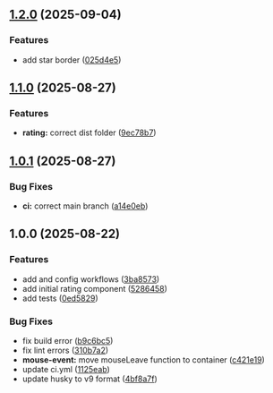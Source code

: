 ## [1.2.0](https://github.com/neovici/cosmoz-rating/compare/v1.1.0...v1.2.0) (2025-09-04)

### Features

* add star border ([025d4e5](https://github.com/neovici/cosmoz-rating/commit/025d4e587f082b81d0487e343732befc6e794378))

## [1.1.0](https://github.com/neovici/cosmoz-rating/compare/v1.0.1...v1.1.0) (2025-08-27)

### Features

* **rating:** correct dist folder ([9ec78b7](https://github.com/neovici/cosmoz-rating/commit/9ec78b7a673710dbf2047975fbc6dada49e21bba))

## [1.0.1](https://github.com/neovici/cosmoz-rating/compare/v1.0.0...v1.0.1) (2025-08-27)

### Bug Fixes

* **ci:** correct main branch ([a14e0eb](https://github.com/neovici/cosmoz-rating/commit/a14e0eb9d18e9872845aacbfd079c42e282a4a72))

## 1.0.0 (2025-08-22)

### Features

* add and config workflows ([3ba8573](https://github.com/neovici/cosmoz-rating/commit/3ba8573b03d310ff0f959c3a10554f7b6a99c816))
* add initial rating component ([5286458](https://github.com/neovici/cosmoz-rating/commit/52864582a89d7ba45699f7717c1fa0dcf6609461))
* add tests ([0ed5829](https://github.com/neovici/cosmoz-rating/commit/0ed58291676b74c0e68eadcfc43206c28ea3bf1c))

### Bug Fixes

* fix build error ([b9c6bc5](https://github.com/neovici/cosmoz-rating/commit/b9c6bc5d53dd1e00ea6a7fe80bea2373d2923133))
* fix lint errors ([310b7a2](https://github.com/neovici/cosmoz-rating/commit/310b7a272105de656d03e3652b096f3668177480))
* **mouse-event:** move mouseLeave function to container ([c421e19](https://github.com/neovici/cosmoz-rating/commit/c421e1906550bfdf55a1f4495193b8804bed4a3b))
* update ci.yml ([1125eab](https://github.com/neovici/cosmoz-rating/commit/1125eab22afdcedd643e6cebe4e20b0e27b50251))
* update husky to v9 format ([4bf8a7f](https://github.com/neovici/cosmoz-rating/commit/4bf8a7f72a1d9e030544c525181dcc8a8bda0727))
